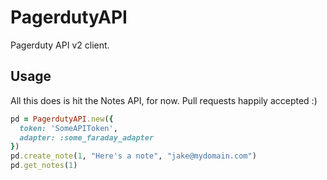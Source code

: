 # PagerdutyAPI
Pagerduty API v2 client.

## Usage
All this does is hit the Notes API, for now. Pull requests happily accepted :)

```ruby
pd = PagerdutyAPI.new({
  token: 'SomeAPIToken',
  adapter: :some_faraday_adapter
})
pd.create_note(1, "Here's a note", "jake@mydomain.com")
pd.get_notes(1)
```
